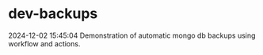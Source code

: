 # dev-backups
2024-12-02 15:45:04 Demonstration of automatic mongo db backups using workflow and actions.
